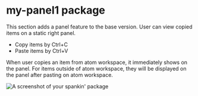 # my-panel1 package

This section adds a panel feature to the base version. User can view copied items on a static right panel.
- Copy items by Ctrl+C
- Paste items by Ctrl+V
 

When user copies an item from atom workspace, it immediately shows on the panel. For items outside of atom workspace, they will be displayed on the panel after pasting on atom workspace.


![A screenshot of your spankin' package](https://github.com/cleebp/csc-510-group-g/blob/master/mar1/clipit-panel/panel1.gif)
